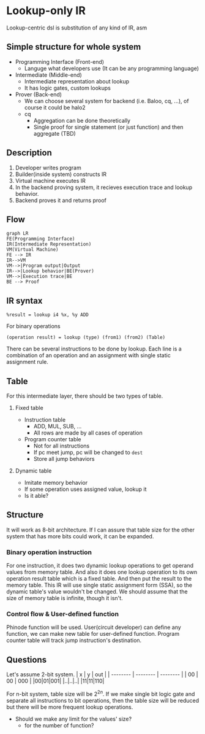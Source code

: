 # Lookup-only IR
Lookup-centric dsl is substitution of any kind of IR, asm
## Simple structure for whole system
- Programming Interface (Front-end)
    - Languge what developers use (It can be any programming language)
- Intermediate (Middle-end)
    - Intermediate representation about lookup
    - It has logic gates, custom lookups
- Prover (Back-end)
    - We can choose several system for backend (i.e. Baloo, cq, ...), of course it could be halo2
    - cq
        - Aggregation can be done theoretically
        - Single proof for single statement (or just function) and then aggregate (TBD)
## Description
1. Developer writes program
2. Builder(inside system) constructs IR
3. Virtual machine executes IR
4. In the backend proving system, it recieves execution trace and lookup behavior.
5. Backend proves it and returns proof
## Flow
```mermaid
graph LR
FE(Programming Interface)
IR(Intermediate Representation)
VM(Virtual Machine)
FE --> IR
IR-->VM
VM-->|Program output|Output
IR-->|Lookup behavior|BE(Prover)
VM-->|Execution trace|BE
BE --> Proof
```
## IR syntax
```
%result = lookup i4 %x, %y ADD
```

For binary operations
```
(operation result) = lookup (type) (from1) (from2) (Table)
```
There can be several instructions to be done by lookup.
Each line is a combination of an operation and an assignment with single static assignment rule.

## Table
For this intermediate layer, there should be two types of table.
1. Fixed table
    - Instruction table
        - ADD, MUL, SUB, ...
        - All rows are made by all cases of operation
    - Program counter table
        - Not for all instructions
        - If pc meet jump, pc will be changed to `dest`
        - Store all jump behaviors

2. Dynamic table
    - Imitate memory behavior
    - If some operation uses assigned value, lookup it
    - Is it able?

## Structure
It will work as 8-bit architecture. If I can assure that table size for the other system that has more bits could work, it can be expanded.

### Binary operation instruction
For one instruction, it does two dynamic lookup operations to get operand values from memory table. And also it does one lookup operation to its own operation result table which is a fixed table. And then put the result to the memory table. This IR will use single static assignment form (SSA), so the dynamic table's value wouldn't be changed. We should assume that the size of memory table is infinite, though it isn't.

### Control flow & User-defined function
Phinode function will be used. User(circuit developer) can define any function, we can make new table for user-defined function. Program counter table will track jump instruction's destination.

## Questions
Let's assume 2-bit system.
| x | y | out |
| -------- | -------- | -------- |
| 00     | 00     | 000     |
|00|01|001|
|..|..|..|
|11|11|110|

For n-bit system, table size will be $2^{2n}$. If we make single bit logic gate and separate all instructions to bit operations, then the table size will be reduced but there will be more frequent lookup operations.

- Should we make any limit for the values' size?
    + for the number of function?
